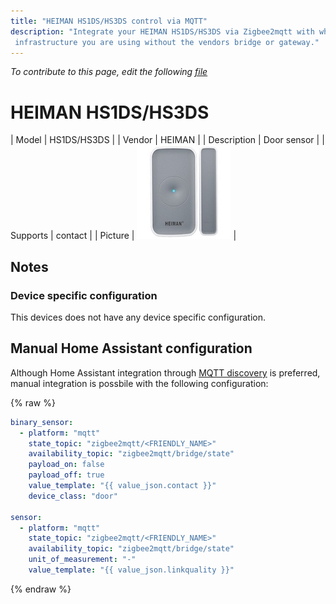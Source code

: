 ```yaml
---
title: "HEIMAN HS1DS/HS3DS control via MQTT"
description: "Integrate your HEIMAN HS1DS/HS3DS via Zigbee2mqtt with whatever smart home
 infrastructure you are using without the vendors bridge or gateway."
---
```


*To contribute to this page, edit the following
[file](https://github.com/Koenkk/zigbee2mqtt.io/blob/master/docs/devices/HS1DS/HS3DS.md)*

# HEIMAN HS1DS/HS3DS

| Model | HS1DS/HS3DS  |
| Vendor  | HEIMAN  |
| Description | Door sensor |
| Supports | contact |
| Picture | ![HEIMAN HS1DS/HS3DS](../images/devices/HS1DS-HS3DS.jpg) |

## Notes


### Device specific configuration
This devices does not have any device specific configuration.


## Manual Home Assistant configuration
Although Home Assistant integration through [MQTT discovery](../integration/home_assistant) is preferred,
manual integration is possbile with the following configuration:


{% raw %}
```yaml
binary_sensor:
  - platform: "mqtt"
    state_topic: "zigbee2mqtt/<FRIENDLY_NAME>"
    availability_topic: "zigbee2mqtt/bridge/state"
    payload_on: false
    payload_off: true
    value_template: "{{ value_json.contact }}"
    device_class: "door"

sensor:
  - platform: "mqtt"
    state_topic: "zigbee2mqtt/<FRIENDLY_NAME>"
    availability_topic: "zigbee2mqtt/bridge/state"
    unit_of_measurement: "-"
    value_template: "{{ value_json.linkquality }}"
```
{% endraw %}


